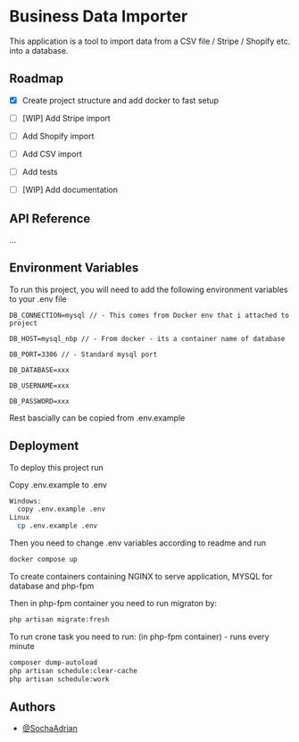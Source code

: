 
# Business Data Importer

This application is a tool to import data from a CSV file / Stripe / Shopify etc. into a database.


## Roadmap


* [x] Create project structure and add docker to fast setup
* [ ] [WIP] Add Stripe import
* [ ] Add Shopify import
* [ ] Add CSV import
* [ ] Add tests
* [ ] [WIP] Add documentation


## API Reference

...



## Environment Variables

To run this project, you will need to add the following environment variables to your .env file


`DB_CONNECTION=mysql // - This comes from Docker env that i attached to project`

`DB_HOST=mysql_nbp // - From docker - its a container name of database`

`DB_PORT=3306 // - Standard mysql port`

`DB_DATABASE=xxx`

`DB_USERNAME=xxx`

`DB_PASSWORD=xxx`


Rest bascially can be copied from .env.example
## Deployment

To deploy this project run

Copy .env.example to .env
```bash
Windows: 
  copy .env.example .env
Linux
  cp .env.example .env
```

Then you need to change .env variables according to readme and run

```bash
docker compose up
```
To create containers containing NGINX to serve application, MYSQL for database and php-fpm

Then in php-fpm container you need to run migraton by:
```bash
php artisan migrate:fresh
```

To run crone task you need to run: (in php-fpm container) - runs every minute
```bash
composer dump-autoload
php artisan schedule:clear-cache
php artisan schedule:work
```

## Authors

- [@SochaAdrian](https://www.github.com/SochaAdrian)

